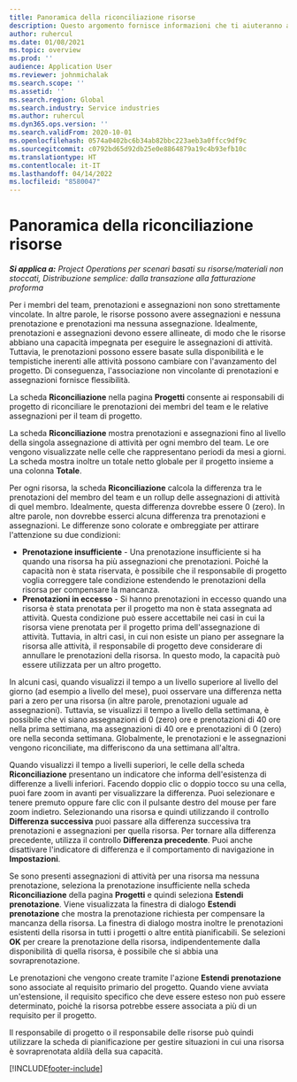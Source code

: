 ```yaml
---
title: Panoramica della riconciliazione risorse
description: Questo argomento fornisce informazioni che ti aiuteranno a garantire che le prenotazioni delle risorse e le assegnazioni per i progetti siano allineate.
author: ruhercul
ms.date: 01/08/2021
ms.topic: overview
ms.prod: ''
audience: Application User
ms.reviewer: johnmichalak
ms.search.scope: ''
ms.assetid: ''
ms.search.region: Global
ms.search.industry: Service industries
ms.author: ruhercul
ms.dyn365.ops.version: ''
ms.search.validFrom: 2020-10-01
ms.openlocfilehash: 0574a0402bc6b34ab82bbc223aeb3a0ffcc9df9c
ms.sourcegitcommit: c0792bd65d92db25e0e8864879a19c4b93efb10c
ms.translationtype: HT
ms.contentlocale: it-IT
ms.lasthandoff: 04/14/2022
ms.locfileid: "8580047"
---
```

# <a name="resource-reconciliation-overview"></a>Panoramica della riconciliazione risorse

_**Si applica a:** Project Operations per scenari basati su risorse/materiali non stoccati, Distribuzione semplice: dalla transazione alla fatturazione proforma_

Per i membri del team, prenotazioni e assegnazioni non sono strettamente vincolate. In altre parole, le risorse possono avere assegnazioni e nessuna prenotazione e prenotazioni ma nessuna assegnazione. Idealmente, prenotazioni e assegnazioni devono essere allineate, di modo che le risorse abbiano una capacità impegnata per eseguire le assegnazioni di attività. Tuttavia, le prenotazioni possono essere basate sulla disponibilità e le tempistiche inerenti alle attività possono cambiare con l'avanzamento del progetto. Di conseguenza, l'associazione non vincolante di prenotazioni e assegnazioni fornisce flessibilità.

La scheda **Riconciliazione** nella pagina **Progetti** consente ai responsabili di progetto di riconciliare le prenotazioni dei membri del team e le relative assegnazioni per il team di progetto.

La scheda **Riconciliazione** mostra prenotazioni e assegnazioni fino al livello della singola assegnazione di attività per ogni membro del team. Le ore vengono visualizzate nelle celle che rappresentano periodi da mesi a giorni. La scheda mostra inoltre un totale netto globale per il progetto insieme a una colonna **Totale**.

Per ogni risorsa, la scheda **Riconciliazione** calcola la differenza tra le prenotazioni del membro del team e un rollup delle assegnazioni di attività di quel membro. Idealmente, questa differenza dovrebbe essere 0 (zero). In altre parole, non dovrebbe esserci alcuna differenza tra prenotazioni e assegnazioni. Le differenze sono colorate e ombreggiate per attirare l'attenzione su due condizioni:

- **Prenotazione insufficiente** - Una prenotazione insufficiente si ha quando una risorsa ha più assegnazioni che prenotazioni. Poiché la capacità non è stata riservata, è possibile che il responsabile di progetto voglia correggere tale condizione estendendo le prenotazioni della risorsa per compensare la mancanza.
- **Prenotazioni in eccesso** - Si hanno prenotazioni in eccesso quando una risorsa è stata prenotata per il progetto ma non è stata assegnata ad attività. Questa condizione può essere accettabile nei casi in cui la risorsa viene prenotata per il progetto prima dell'assegnazione di attività. Tuttavia, in altri casi, in cui non esiste un piano per assegnare la risorsa alle attività, il responsabile di progetto deve considerare di annullare le prenotazioni della risorsa. In questo modo, la capacità può essere utilizzata per un altro progetto.

In alcuni casi, quando visualizzi il tempo a un livello superiore al livello del giorno (ad esempio a livello del mese), puoi osservare una differenza netta pari a zero per una risorsa (in altre parole, prenotazioni uguale ad assegnazioni). Tuttavia, se visualizzi il tempo a livello della settimana, è possibile che vi siano assegnazioni di 0 (zero) ore e prenotazioni di 40 ore nella prima settimana, ma assegnazioni di 40 ore e prenotazioni di 0 (zero) ore nella seconda settimana. Globalmente, le prenotazioni e le assegnazioni vengono riconciliate, ma differiscono da una settimana all'altra.

Quando visualizzi il tempo a livelli superiori, le celle della scheda **Riconciliazione** presentano un indicatore che informa dell'esistenza di differenze a livelli inferiori. Facendo doppio clic o doppio tocco su una cella, puoi fare zoom in avanti per visualizzare la differenza. Puoi selezionare e tenere premuto oppure fare clic con il pulsante destro del mouse per fare zoom indietro. Selezionando una risorsa e quindi utilizzando il controllo **Differenza successiva** puoi passare alla differenza successiva tra prenotazioni e assegnazioni per quella risorsa. Per tornare alla differenza precedente, utilizza il controllo **Differenza precedente**. Puoi anche disattivare l'indicatore di differenza e il comportamento di navigazione in **Impostazioni**.

Se sono presenti assegnazioni di attività per una risorsa ma nessuna prenotazione, seleziona la prenotazione insufficiente nella scheda **Riconciliazione** della pagina **Progetti** e quindi seleziona **Estendi prenotazione**. Viene visualizzata la finestra di dialogo **Estendi prenotazione** che mostra la prenotazione richiesta per compensare la mancanza della risorsa. La finestra di dialogo mostra inoltre le prenotazioni esistenti della risorsa in tutti i progetti o altre entità pianificabili. Se selezioni **OK** per creare la prenotazione della risorsa, indipendentemente dalla disponibilità di quella risorsa, è possibile che si abbia una sovraprenotazione.

Le prenotazioni che vengono create tramite l'azione **Estendi prenotazione** sono associate al requisito primario del progetto. Quando viene avviata un'estensione, il requisito specifico che deve essere esteso non può essere determinato, poiché la risorsa potrebbe essere associata a più di un requisito per il progetto.

Il responsabile di progetto o il responsabile delle risorse può quindi utilizzare la scheda di pianificazione per gestire situazioni in cui una risorsa è sovraprenotata aldilà della sua capacità.


[!INCLUDE[footer-include](../includes/footer-banner.md)]